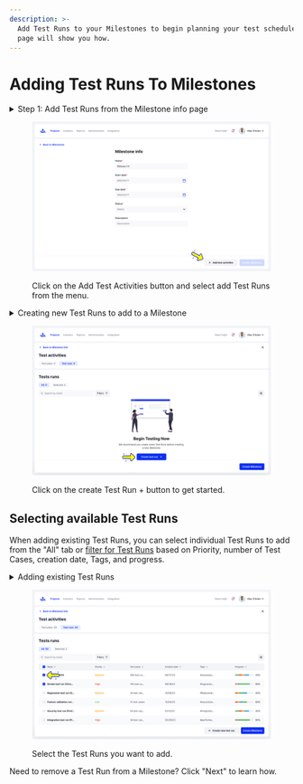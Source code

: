 ```yaml
---
description: >-
  Add Test Runs to your Milestones to begin planning your test schedule. This
  page will show you how.
---
```


# Adding Test Runs To Milestones

<details>

<summary>Step 1: Add Test Runs from the Milestone info page</summary>

On the Milestones information page, click the "Add test activities" button on the bottom right, and then from the drop-down menu, click either "Add Test Runs"

</details>

<figure><img src="../../../.gitbook/assets/328_Milestones 28_Create milestone - Milestone info (4).png" alt=""><figcaption><p>Click on the Add Test Activities button and select add Test Runs from the menu.</p></figcaption></figure>

<details>

<summary>Creating new Test Runs to add to a Milestone</summary>

Inside the Test Runs page, you can create new Test Runs to add to your Milestone, refer to the [Creating Test Runs section](../../test-runs-tab/creating-test-runs/) of the documentation for more details.\
\
To begin click on the "Create test run +" button

</details>

<figure><img src="../../../.gitbook/assets/324_Milestones 24_Create milestone - Test runs (1).png" alt=""><figcaption><p>Click on the create Test Run + button to get started.</p></figcaption></figure>

## Selecting available Test Runs

When adding existing Test Runs, you can select individual Test Runs to add from the "All" tab or [filter for Test Runs](filtering-test-runs-in-milestones.md) based on Priority, number of Test Cases, creation date, Tags, and progress.&#x20;

<details>

<summary>Adding existing Test Runs</summary>

You can add multiple Test Runs from the "All" tab by ticking the checkboxes next to them. Once selected, they will automatically move to the "Selected" tab.

</details>

<figure><img src="../../../.gitbook/assets/335_Milestones 34_Create milestone - Test runs (1).png" alt=""><figcaption><p>Select the Test Runs you want to add.</p></figcaption></figure>

Need to remove a Test Run from a Milestone? Click "Next" to learn how.&#x20;
